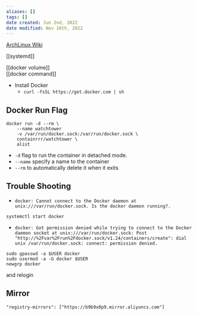 ```yaml
---
aliases: []
tags: [] 
date created: Jun 2nd, 2022
date modified: Nov 16th, 2022
---
```

[ArchLinux Wiki](https://wiki.archlinux.org/title/docker#Installation)  

[[systemd]]

[[docker volume]]  
[[docker command]]

- Install Docker
	- `curl -fsSL https://get.docker.com | sh`

## Docker Run Flag
```
docker run -d --rm \
	--name watchtower
	-v /var/run/docker.sock:/var/run/docker.sock \
	containrrr/watchtower \
	alist
```

- `-d` flag to run the container in detached mode. 
- `--name` specify a name to the container
- `--rm` to automatically delete it when it exits  

## Trouble Shooting
- `docker: Cannot connect to the Docker daemon at unix:///var/run/docker.sock. Is the docker daemon running?.`

```
systemctl start docker
```

- `docker: Got permission denied while trying to connect to the Docker daemon socket at unix:///var/run/docker.sock: Post "http://%2Fvar%2Frun%2Fdocker.sock/v1.24/containers/create": dial unix /var/run/docker.sock: connect: permission denied.`

```
sudo gpasswd -a $USER docker
sudo usermod -a -G docker $USER
newgrp docker
```

and relogin

## Mirror
`"registry-mirrors": ["https://b9b9x0p9.mirror.aliyuncs.com"]`